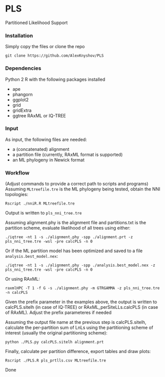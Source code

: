 # PLS
Partitioned Likelihood Support

### Installation

Simply copy the files or clone the repo
```
git clone https://github.com/AlexKnyshov/PLS
```

### Dependencies
Python 2
R with the following packages installed
- ape
- phangorn
- ggplot2
- grid
- gridExtra
- ggtree
RAxML or IQ-TREE


### Input
As input, the following files are needed:
- a (concatenated) alignment
- a partition file (currently, RAxML format is supported)
- an ML phylogeny in Newick format

### Workflow
(Adjust commands to provide a correct path to scripts and programs)
Assuming `MLtreefile.tre` is the ML phylogeny being tested, obtain the NNI topologies:
```
Rscript ./nniR.R MLtreefile.tre
```
Output is written to `pls_nni_tree.tre`

Assuming alignment.phy is the alignment file and partitions.txt is the partition scheme, evaluate likelihood of all trees using either:
```
./iqtree -nt 1 -s ./alignment.phy -spp ./alignment.prt -z pls_nni_tree.tre -wsl -pre calcPLS -n 0
```
Or if the ML partition model has been optimized and saved to a file `analysis.best_model.nex`:
```
./iqtree -nt 1 -s ./alignment.phy -spp ./analysis.best_model.nex -z pls_nni_tree.tre -wsl -pre calcPLS -n 0
```
Or using RAxML:
```
raxmlHPC -T 1 -f G -s ./alignment.phy -m GTRGAMMA -z pls_nni_tree.tre -n calcPLS
```
Given the prefix parameter in the examples above, the output is written to calcPLS.sitelh (in case of IQ-TREE) or RAxML_perSiteLLs.calcPLS (in case of RAxML). Adjust the prefix parameteres if needed

Assuming the output file name at the previous step is calcPLS.sitelh, calculate the per-partition sum of LnLs using the partitioning scheme of interest (usually the original partitioning scheme):
```
python ./PLS.py calcPLS.sitelh alignment.prt
```

Finally, calculate per partition difference, export tables and draw plots:
```
Rscript ./PLS.R pls_prtlls.csv MLtreefile.tre
```
Done